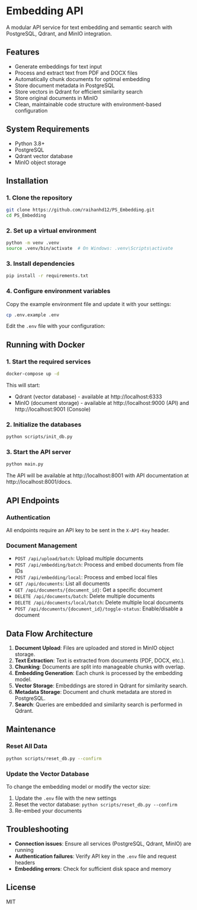 # Embedding API

A modular API service for text embedding and semantic search with PostgreSQL, Qdrant, and MinIO integration.

## Features

- Generate embeddings for text input
- Process and extract text from PDF and DOCX files
- Automatically chunk documents for optimal embedding
- Store document metadata in PostgreSQL
- Store vectors in Qdrant for efficient similarity search
- Store original documents in MinIO
- Clean, maintainable code structure with environment-based configuration

## System Requirements

- Python 3.8+
- PostgreSQL
- Qdrant vector database
- MinIO object storage

## Installation

### 1. Clone the repository

```bash
git clone https://github.com/raihanhd12/PS_Embedding.git
cd PS_Embedding
```

### 2. Set up a virtual environment

```bash
python -m venv .venv
source .venv/bin/activate  # On Windows: .venv\Scripts\activate
```

### 3. Install dependencies

```bash
pip install -r requirements.txt
```

### 4. Configure environment variables

Copy the example environment file and update it with your settings:

```bash
cp .env.example .env
```

Edit the `.env` file with your configuration:

## Running with Docker

### 1. Start the required services

```bash
docker-compose up -d
```

This will start:

- Qdrant (vector database) - available at http://localhost:6333
- MinIO (document storage) - available at http://localhost:9000 (API) and http://localhost:9001 (Console)

### 2. Initialize the databases

```bash
python scripts/init_db.py
```

### 3. Start the API server

```bash
python main.py
```

The API will be available at http://localhost:8001 with API documentation at http://localhost:8001/docs.

## API Endpoints

### Authentication

All endpoints require an API key to be sent in the `X-API-Key` header.

### Document Management

- `POST /api/upload/batch`: Upload multiple documents
- `POST /api/embedding/batch`: Process and embed documents from file IDs
- `POST /api/embedding/local`: Process and embed local files
- `GET /api/documents`: List all documents
- `GET /api/documents/{document_id}`: Get a specific document
- `DELETE /api/documents/batch`: Delete multiple documents
- `DELETE /api/documents/local/batch`: Delete multiple local documents
- `POST /api/documents/{document_id}/toggle-status`: Enable/disable a document

## Data Flow Architecture

1. **Document Upload**: Files are uploaded and stored in MinIO object storage.
2. **Text Extraction**: Text is extracted from documents (PDF, DOCX, etc.).
3. **Chunking**: Documents are split into manageable chunks with overlap.
4. **Embedding Generation**: Each chunk is processed by the embedding model.
5. **Vector Storage**: Embeddings are stored in Qdrant for similarity search.
6. **Metadata Storage**: Document and chunk metadata are stored in PostgreSQL.
7. **Search**: Queries are embedded and similarity search is performed in Qdrant.

## Maintenance

### Reset All Data

```bash
python scripts/reset_db.py --confirm
```

### Update the Vector Database

To change the embedding model or modify the vector size:

1. Update the `.env` file with the new settings
2. Reset the vector database: `python scripts/reset_db.py --confirm`
3. Re-embed your documents

## Troubleshooting

- **Connection issues**: Ensure all services (PostgreSQL, Qdrant, MinIO) are running
- **Authentication failures**: Verify API key in the `.env` file and request headers
- **Embedding errors**: Check for sufficient disk space and memory

## License

MIT
